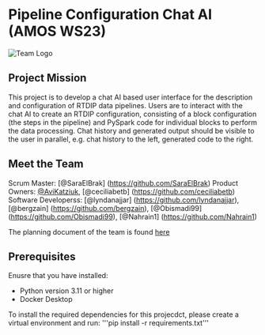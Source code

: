 # Pipeline Configuration Chat AI (AMOS WS23)
![Team Logo](team-logo.png)

## Project Mission 
This project is to develop a chat AI based user interface for the description and configuration of
RTDIP data pipelines. Users are to interact with the chat AI to create an RTDIP configuration,
consisting of a block configuration (the steps in the pipeline) and PySpark code for individual
blocks to perform the data processing. Chat history and generated output should be visible to the user in parallel, e.g. chat history to the left, generated code to the right.

## Meet the Team 
Scrum Master: [@SaraElBrak] (https://github.com/SaraElBrak)
Product Owners: [@AviKatziuk](https://github.com/AviKatziuk), [@ceciliabetb] (https://github.com/ceciliabetb)
Software Developerss: [@lyndanajjar] (https://github.com/lyndanajjar), [@bergzain] (https://github.com/bergzain), [@Obismadi99] (https://github.com/Obismadi99), [@Nahrain1] (https://github.com/Nahrain1)

The planning document of the team is found [here](https://docs.google.com/spreadsheets/d/1m1z2m_p6k0ATw0RVNXJMbDp-RrOOPxpu0c3PPCtrwBI/edit#gid=6) 

## Prerequisites
Enusre that you have installed:

* Python version 3.11 or higher
* Docker Desktop 

To install the required dependencies for this projecdct, please create a virtual environment and run: 
'''pip install -r requirements.txt'''










